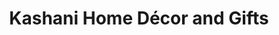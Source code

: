 ---
title: "Kashani Home Décor and Gifts"
url: /liverpool/kashani-home-decor-and-gifts/
shop: Haushaltsartikel
---